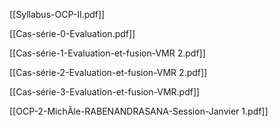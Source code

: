[[Syllabus-OCP-II.pdf]]

[[Cas-série-0-Evaluation.pdf]]

[[Cas-série-1-Evaluation-et-fusion-VMR 2.pdf]]

[[Cas-série-2-Evaluation-et-fusion-VMR 2.pdf]]

[[Cas-série-3-Evaluation-et-fusion-VMR.pdf]]

[[OCP-2-MichÃle-RABENANDRASANA-Session-Janvier 1.pdf]]